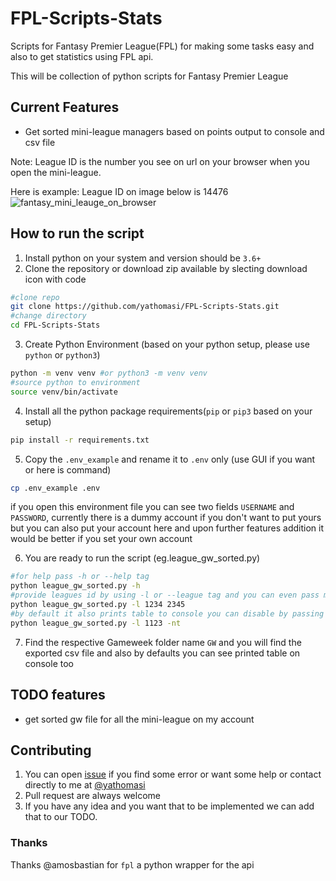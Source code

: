 # FPL-Scripts-Stats
Scripts for Fantasy Premier League(FPL) for making some tasks easy and also to get statistics using FPL api.

This will be collection of python scripts for Fantasy Premier League

## Current Features
- Get sorted mini-league managers based on points output to console and csv file

Note: League ID is the number you see on url on your browser when you open the mini-league.

Here is example: League ID on image below is 14476
<img src="https://i.imgur.com/jx2Fm8u.png" alt="fantasy_mini_leauge_on_browser"></img>
## How to run the script
1. Install python on your system and version should be `3.6+`
2. Clone the repository or download zip available by slecting download icon with code
```sh
#clone repo
git clone https://github.com/yathomasi/FPL-Scripts-Stats.git
#change directory
cd FPL-Scripts-Stats
```
3. Create Python Environment (based on your python setup, please use `python` or  `python3`)
```sh
python -m venv venv #or python3 -m venv venv
#source python to environment
source venv/bin/activate
```
4. Install all the python package requirements(`pip` or `pip3` based on your setup) 
```sh
pip install -r requirements.txt
```
5. Copy the `.env_example` and rename it to `.env` only (use GUI if you want or here is command)
```sh
cp .env_example .env
```
 if you open this environment file you can see two fields `USERNAME` and `PASSWORD`, currently there is a dummy account if you don't want to put yours 
but you can also put your account here and upon further features addition it would be better if you set your own account

6. You are ready to run the script (eg.league_gw_sorted.py)
```sh
#for help pass -h or --help tag
python league_gw_sorted.py -h
#provide leagues id by using -l or --league tag and you can even pass multiple league id
python league_gw_sorted.py -l 1234 2345
#by default it also prints table to console you can disable by passing -nt or --no-table tag
python league_gw_sorted.py -l 1123 -nt
```
7. Find the respective Gameweek folder name `GW` and you will find the exported csv file and also by defaults you can see printed table on console too

## TODO features
- get sorted gw file for all the mini-league on my account

## Contributing
1. You can open [issue](https://github.com/yathomasi/FPL-Scripts-Stats/issues) if you find some error or want some help or contact directly to me at [@yathomasi](https://twitter.com/yathomasi)
2. Pull request are always welcome
3. If you have any idea and you want that to be implemented we can add that to our TODO.

### Thanks
Thanks @amosbastian for `fpl` a python wrapper for the api
